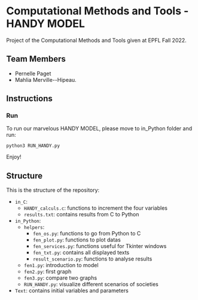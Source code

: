 # Computational Methods and Tools - HANDY MODEL

Project of the Computational Methods and Tools given at EPFL Fall 2022.

## Team Members
- Pernelle Paget
- Mahlia Merville--Hipeau.

## Instructions

### Run

To run our marvelous HANDY MODEL, please move to in_Python folder and run: 
```
python3 RUN_HANDY.py
```
Enjoy!

## Structure

This is the structure of the repository:

- `in_C`: 
    - `HANDY_calculs.c`: functions to increment the four variables
    - `results.txt`: contains results from C to Python
- `in_Python`:
    - `helpers`:
        - `fen_os.py`: functions to go from Python to C
        - `fen_plot.py`: functions to plot datas
        - `fen_services.py`: functions useful for Tkinter windows
        - `fen_txt.py`: contains all displayed texts
        - `result_scenario.py`: functions to analyse results
    - `fen1.py`: introduction to model
    - `fen2.py`: first graph
    - `fen3.py`: compare two graphs
    - `RUN_HANDY.py`: visualize different scenarios of societies
- `Text`: contains initial variables and parameters
